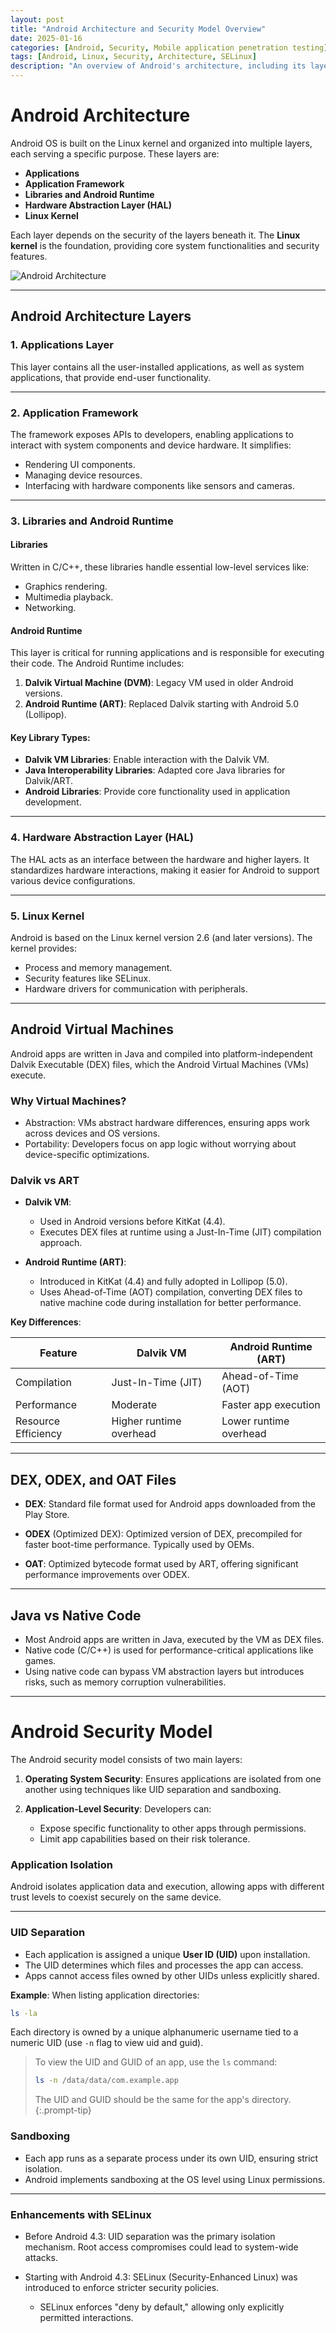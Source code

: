 ```yaml
---
layout: post
title: "Android Architecture and Security Model Overview"
date: 2025-01-16
categories: [Android, Security, Mobile application penetration testing]
tags: [Android, Linux, Security, Architecture, SELinux]
description: "An overview of Android's architecture, including its layers, security model, and virtual machines."
---
```


# **Android Architecture**

Android OS is built on the Linux kernel and organized into multiple layers, each serving a specific purpose. These layers are:

- **Applications**
- **Application Framework**
- **Libraries and Android Runtime**
- **Hardware Abstraction Layer (HAL)**
- **Linux Kernel**

Each layer depends on the security of the layers beneath it. The **Linux kernel** is the foundation, providing core system functionalities and security features.

![Android Architecture](https://techvidvan.com/tutorials/wp-content/uploads/sites/2/2021/06/Android-Architecture-detail.jpg)

---

## **Android Architecture Layers**

### **1. Applications Layer**
This layer contains all the user-installed applications, as well as system applications, that provide end-user functionality.

---

### **2. Application Framework**
The framework exposes APIs to developers, enabling applications to interact with system components and device hardware. It simplifies:
- Rendering UI components.
- Managing device resources.
- Interfacing with hardware components like sensors and cameras.

---

### **3. Libraries and Android Runtime**

#### **Libraries**
Written in C/C++, these libraries handle essential low-level services like:
- Graphics rendering.
- Multimedia playback.
- Networking.

#### **Android Runtime**
This layer is critical for running applications and is responsible for executing their code.
The Android Runtime includes:
1. **Dalvik Virtual Machine (DVM)**: Legacy VM used in older Android versions.
2. **Android Runtime (ART)**: Replaced Dalvik starting with Android 5.0 (Lollipop).

#### Key Library Types:
- **Dalvik VM Libraries**: Enable interaction with the Dalvik VM.
- **Java Interoperability Libraries**: Adapted core Java libraries for Dalvik/ART.
- **Android Libraries**: Provide core functionality used in application development.

---

### **4. Hardware Abstraction Layer (HAL)**
The HAL acts as an interface between the hardware and higher layers. It standardizes hardware interactions, making it easier for Android to support various device configurations.

---

### **5. Linux Kernel**
Android is based on the Linux kernel version 2.6 (and later versions).
The kernel provides:
- Process and memory management.
- Security features like SELinux.
- Hardware drivers for communication with peripherals.

---

## **Android Virtual Machines**

Android apps are written in Java and compiled into platform-independent Dalvik Executable (DEX) files, which the Android Virtual Machines (VMs) execute.

### **Why Virtual Machines?**
- Abstraction: VMs abstract hardware differences, ensuring apps work across devices and OS versions.
- Portability: Developers focus on app logic without worrying about device-specific optimizations.

### **Dalvik vs ART**
- **Dalvik VM**:
  - Used in Android versions before KitKat (4.4).
  - Executes DEX files at runtime using a Just-In-Time (JIT) compilation approach.

- **Android Runtime (ART)**:
  - Introduced in KitKat (4.4) and fully adopted in Lollipop (5.0).
  - Uses Ahead-of-Time (AOT) compilation, converting DEX files to native machine code during installation for better performance.

**Key Differences**:

| Feature            | Dalvik VM           | Android Runtime (ART)      |
|---------------------|---------------------|-----------------------------|
| Compilation         | Just-In-Time (JIT) | Ahead-of-Time (AOT)         |
| Performance         | Moderate           | Faster app execution        |
| Resource Efficiency | Higher runtime overhead | Lower runtime overhead |

---

## **DEX, ODEX, and OAT Files**

- **DEX**:
  Standard file format used for Android apps downloaded from the Play Store.

- **ODEX** (Optimized DEX):
  Optimized version of DEX, precompiled for faster boot-time performance. Typically used by OEMs.

- **OAT**:
  Optimized bytecode format used by ART, offering significant performance improvements over ODEX.

---

## **Java vs Native Code**

- Most Android apps are written in Java, executed by the VM as DEX files.
- Native code (C/C++) is used for performance-critical applications like games.
- Using native code can bypass VM abstraction layers but introduces risks, such as memory corruption vulnerabilities.

---

# **Android Security Model**

The Android security model consists of two main layers:

1. **Operating System Security**:
   Ensures applications are isolated from one another using techniques like UID separation and sandboxing.

2. **Application-Level Security**:
   Developers can:
   - Expose specific functionality to other apps through permissions.
   - Limit app capabilities based on their risk tolerance.

### **Application Isolation**
Android isolates application data and execution, allowing apps with different trust levels to coexist securely on the same device.

---

### **UID Separation**
- Each application is assigned a unique **User ID (UID)** upon installation.
- The UID determines which files and processes the app can access.
- Apps cannot access files owned by other UIDs unless explicitly shared.

**Example**:
When listing application directories:

```bash
ls -la
```

Each directory is owned by a unique alphanumeric username tied to a numeric UID (use `-n` flag to view uid and guid).

> To view the UID  and GUID of an app, use the `ls` command:
> ```bash
> ls -n /data/data/com.example.app
> ```
> The UID and GUID should be the same for the app's directory.
{:.prompt-tip}

### **Sandboxing**
- Each app runs as a separate process under its own UID, ensuring strict isolation.
- Android implements sandboxing at the OS level using Linux permissions.

---

### **Enhancements with SELinux**
- Before Android 4.3:
  UID separation was the primary isolation mechanism. Root access compromises could lead to system-wide attacks.

- Starting with Android 4.3:
  SELinux (Security-Enhanced Linux) was introduced to enforce stricter security policies.
  - SELinux enforces "deny by default," allowing only explicitly permitted interactions.


